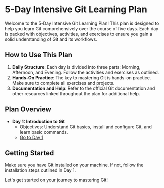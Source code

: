 
# 5-Day Intensive Git Learning Plan

Welcome to the 5-Day Intensive Git Learning Plan! This plan is designed to help you learn Git comprehensively over the course of five days. Each day is packed with objectives, activities, and exercises to ensure you gain a solid understanding of Git and its workflows.

## How to Use This Plan

1. **Daily Structure**: Each day is divided into three parts: Morning, Afternoon, and Evening. Follow the activities and exercises as outlined.
2. **Hands-On Practice**: The key to mastering Git is hands-on practice. Make sure to complete all exercises and projects.
3. **Documentation and Help**: Refer to the official Git documentation and other resources linked throughout the plan for additional help.

## Plan Overview

- **Day 1: Introduction to Git**
    - Objectives: Understand Git basics, install and configure Git, and learn basic commands.
    - [Go to Day 1](./Day01.md)

## Getting Started

Make sure you have Git installed on your machine. If not, follow the installation steps outlined in Day 1.

Let's get started on your journey to mastering Git!
